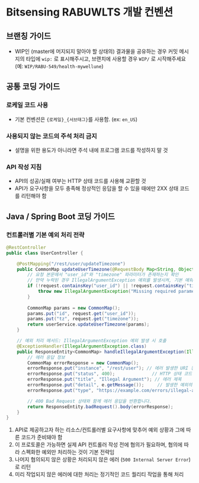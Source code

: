 # Bitsensing RABUWLTS 개발 컨벤션

## 브랜칭 가이드

- WIP인 (master에 머지되지 말아야 할 상태의) 결과물을 공유하는 경우 커밋 메시지의 타입에 `wip:` 로 표시해주시고, 브랜치에 사용할 경우 `WIP/` 로 시작해주세요 (예: `WIP/RABU-549/health-mywellune`)

## 공통 코딩 가이드

### 로케일 코드 사용

- 기본 컨벤션은 `{로케일}_{서브태그}`를 사용함. (ex: `en_US`)

### 사용되지 않는 코드의 주석 처리 금지

- 설명을 위한 용도가 아니라면 주석 내에 프로그램 코드를 작성하지 말 것

### API 작성 지침

- API의 성공/실패 여부는 HTTP 상태 코드를 사용해 교환할 것
- API가 요구사항을 모두 충족해 정상적인 응답을 할 수 있을 때에만 2XX 상태 코드를 리턴해야 함

## Java / Spring Boot 코딩 가이드

### 컨트롤러별 기본 예외 처리 전략

```java
@RestController
public class UserController {

    @PostMapping("/rest/user/updateTimezone")
    public CommonMap updateUserTimezone(@RequestBody Map<String, Object> request) {
        // 요청 본문에서 "user_id"와 "timezone" 파라미터가 존재하는지 확인
        // 만약 누락된 경우 IllegalArgumentException 예외를 발생시켜, 기본 예외 핸들러가 처리
        if (!request.containsKey("user_id") || !request.containsKey("timezone")) {
            throw new IllegalArgumentException("Missing required parameters: user_id and/or timezone");
        }
        
        CommonMap params = new CommonMap();
        params.put("id", request.get("user_id"));
        params.put("tz", request.get("timezone"));
        return userService.updateUserTimezone(params);
    }

    // 예외 처리 메서드: IllegalArgumentException 예외 발생 시 호출
    @ExceptionHandler(IllegalArgumentException.class)
    public ResponseEntity<CommonMap> handleIllegalArgumentException(IllegalArgumentException e) {
        // 에러 응답 정보
        CommonMap errorResponse = new CommonMap();
        errorResponse.put("instance", "/rest/user"); // 에러 발생한 URI 정보
        errorResponse.put("status", 400);              // HTTP 상태 코드 400 (Bad Request)
        errorResponse.put("title", "Illegal Argument"); // 에러 제목
        errorResponse.put("detail", e.getMessage());     // 발생한 예외의 상세 메시지
        errorResponse.put("type", "https://example.com/errors/illegal-argument"); // 에러 유형에 대한 URL 또는 설명

        // 400 Bad Request 상태와 함께 에러 응답을 반환합니다.
        return ResponseEntity.badRequest().body(errorResponse);
    }
}
```

1. API로 제공하고자 하는 리소스/컨트롤러별 요구사항에 맞추어 예외 상황과 그에 따른 코드가 준비돼야 함
2. 이 프로토콜은 가능하면 실제 API 컨트롤러 작성 전에 협의가 필요하며, 협의에 따라 스펙화한 예외만 처리하는 것이 기본 전략임
3. 나머지 협의되지 않은 상황은 처리되지 않은 에러 (`500 Internal Server Error`)로 리턴
4. 미리 작업되지 않은 에러에 대한 처리는 정기적인 코드 퀄리티 작업을 통해 처리

